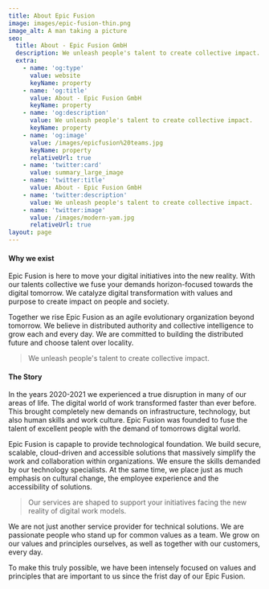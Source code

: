 ```yaml
---
title: About Epic Fusion
image: images/epic-fusion-thin.png
image_alt: A man taking a picture
seo:
  title: About - Epic Fusion GmbH
  description: We unleash people's talent to create collective impact.
  extra:
    - name: 'og:type'
      value: website
      keyName: property
    - name: 'og:title'
      value: About - Epic Fusion GmbH
      keyName: property
    - name: 'og:description'
      value: We unleash people's talent to create collective impact.
      keyName: property
    - name: 'og:image'
      value: /images/epicfusion%20teams.jpg
      keyName: property
      relativeUrl: true
    - name: 'twitter:card'
      value: summary_large_image
    - name: 'twitter:title'
      value: About - Epic Fusion GmbH
    - name: 'twitter:description'
      value: We unleash people's talent to create collective impact.
    - name: 'twitter:image'
      value: /images/modern-yam.jpg
      relativeUrl: true
layout: page
---
```

#### Why we exist

Epic Fusion is here to move your digital initiatives into the new reality. With our talents collective we fuse your demands horizon-focused towards the digital tomorrow. We catalyze digital transformation with values and purpose to create impact on people and society.

Together we rise Epic Fusion as an agile evolutionary organization beyond tomorrow. We believe in distributed authority and collective intelligence to grow each and every day. We are committed to building the distributed future and choose talent over locality.

> We unleash people's talent to create collective impact.

#### The Story

In the years 2020-2021 we experienced a true disruption in many of our areas of life. The digital world of work transformed faster than ever before. This brought completely new demands on infrastructure, technology, but also human skills and work culture. Epic Fusion was founded to fuse the talent of excellent people with the demand of tomorrows digital world.

Epic Fusion is capaple to provide technological foundation. We build secure, scalable, cloud-driven and accessible solutions that massively simplify the work and collaboration within organizations. We ensure the skills demanded by our technology specialists. At the same time, we place just as much emphasis on cultural change, the employee experience and the accessibility of solutions.

> Our services are shaped to support your initiatives facing the new reality of digital work models.

We are not just another service provider for technical solutions. We are passionate people who stand up for common values as a team. We grow on our values and principles ourselves, as well as together with our customers, every day.

To make this truly possible, we have been intensely focused on values and principles that are important to us since the frist day of our Epic Fusion.

